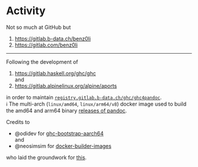 # Activity

Not so much at GitHub but

1.  https://gitlab.b-data.ch/benz0li
1.  https://gitlab.com/benz0li

---

Following the development of

1.  https://gitlab.haskell.org/ghc/ghc  
    and
1.  https://gitlab.alpinelinux.org/alpine/aports

in order to maintain [`registry.gitlab.b-data.ch/ghc/ghc4pandoc`](https://gitlab.b-data.ch/ghc/ghc4pandoc/container_registry).  
:information_source: The multi-arch (`linux/amd64`, `linux/arm64/v8`) docker
image used to build the amd64 and arm64 binary
[releases of pandoc](https://github.com/jgm/pandoc/releases).

Credits to

*  @odidev for [ghc-bootstrap-aarch64](https://gitlab.alpinelinux.org/odidev/ghc-bootstrap-aarch64)  
   and
*  @neosimsim for [docker-builder-images](https://gitlab.com/neosimsim/docker-builder-images)

who laid the groundwork for [this](https://gitlab.b-data.ch/ghc/ghc4pandoc).

